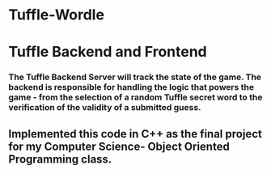 # Tuffle-Wordle
# Tuffle Backend and Frontend 
### The Tuffle Backend Server will track the state of the game. The backend is responsible for handling the logic that powers the game - from the selection of a random Tuffle secret word to the verification of the validity of a submitted guess.
## Implemented this code in C++ as the final project for my Computer Science- Object Oriented Programming class. 
